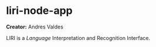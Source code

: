 # liri-node-app

__Creator:__ Andres Valdes 

LIRI is a _Language_ Interpretation and Recognition Interface.
